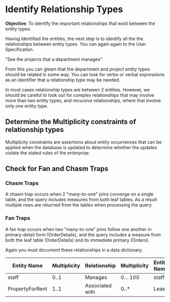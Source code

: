 # Identify Relationship Types 

**Objective**: To identify the important relationships that exist between the entity types. 

Having identified the entities, the next step is to identify all the the relationships between entity types. 
You can again again to the User Specification. 

"See the projects that a department manages"

From this you can gleam that the department and project entity types should be related in some way. 
You can look for verbs or verbal expressions as an identifier that a relationship type may be needed. 

In most cases relationship types are between 2 entities. However, we should be careful to look out for complex relationships that may involve more than two entity types, and recursive relationships, where that involve only one entity type. 

## Determine the Multiplicity constraints of relationship types

Multiplicity constraints are assertions about entity occurrences that can be applied when the database is updated to determine whether the updates violate the stated rules of the enterprise.

## Check for Fan and Chasm Traps 

### Chasm Traps

A chasm trap occurs when 2 "many-to-one" joins converge on a single table, and the query includes measures from both leaf tables. As a result multiple rows are returned from the tables when processing the query. 

### Fan Traps 

A fan trap occurs when two "many-to-one” joins follow one another in primary-detail form (OrderDetails), and the query includes a measure from both the leaf table (OrderDetails) and its immediate primary (Orders).

Again you must document these relationships in a data dictionary.


|Entity Name    |Multiplicity   |Relationship   |Multiplicity     | Entity Name         |
|---------------|---------------|---------------|-----------------|---------------------|
|staff          |0..1           | Manages       | 0... 100        | staff               |
|PropertyForRent|1..1           |Associated with| 0..*            | Lease               |

